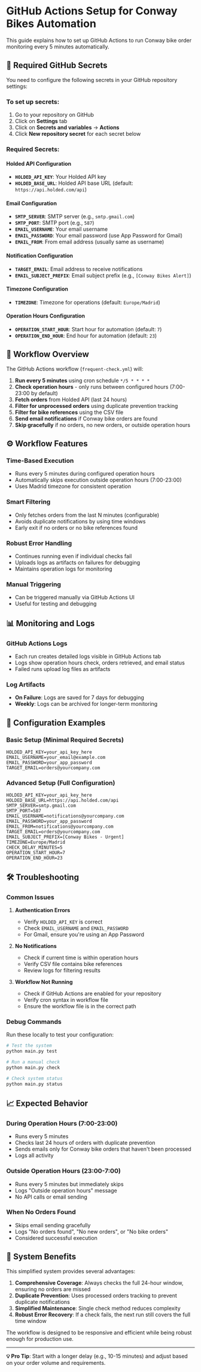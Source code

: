 # GitHub Actions Setup for Conway Bikes Automation

This guide explains how to set up GitHub Actions to run Conway bike order monitoring every 5 minutes automatically.

## 🔑 Required GitHub Secrets

You need to configure the following secrets in your GitHub repository settings:

### To set up secrets:

1. Go to your repository on GitHub
2. Click on **Settings** tab
3. Click on **Secrets and variables** → **Actions**
4. Click **New repository secret** for each secret below

### Required Secrets:

#### Holded API Configuration

- **`HOLDED_API_KEY`**: Your Holded API key
- **`HOLDED_BASE_URL`**: Holded API base URL (default: `https://api.holded.com/api`)

#### Email Configuration

- **`SMTP_SERVER`**: SMTP server (e.g., `smtp.gmail.com`)
- **`SMTP_PORT`**: SMTP port (e.g., `587`)
- **`EMAIL_USERNAME`**: Your email username
- **`EMAIL_PASSWORD`**: Your email password (use App Password for Gmail)
- **`EMAIL_FROM`**: From email address (usually same as username)

#### Notification Configuration

- **`TARGET_EMAIL`**: Email address to receive notifications
- **`EMAIL_SUBJECT_PREFIX`**: Email subject prefix (e.g., `[Conway Bikes Alert]`)

#### Timezone Configuration

- **`TIMEZONE`**: Timezone for operations (default: `Europe/Madrid`)

#### Operation Hours Configuration

- **`OPERATION_START_HOUR`**: Start hour for automation (default: `7`)
- **`OPERATION_END_HOUR`**: End hour for automation (default: `23`)

## 🚀 Workflow Overview

The GitHub Actions workflow (`frequent-check.yml`) will:

1. **Run every 5 minutes** using cron schedule `*/5 * * * *`
2. **Check operation hours** - only runs between configured hours (7:00-23:00 by default)
3. **Fetch orders** from Holded API (last 24 hours)
4. **Filter for unprocessed orders** using duplicate prevention tracking
5. **Filter for bike references** using the CSV file
6. **Send email notifications** if Conway bike orders are found
7. **Skip gracefully** if no orders, no new orders, or outside operation hours

## ⚙️ Workflow Features

### Time-Based Execution

- Runs every 5 minutes during configured operation hours
- Automatically skips execution outside operation hours (7:00-23:00)
- Uses Madrid timezone for consistent operation

### Smart Filtering

- Only fetches orders from the last N minutes (configurable)
- Avoids duplicate notifications by using time windows
- Early exit if no orders or no bike references found

### Robust Error Handling

- Continues running even if individual checks fail
- Uploads logs as artifacts on failures for debugging
- Maintains operation logs for monitoring

### Manual Triggering

- Can be triggered manually via GitHub Actions UI
- Useful for testing and debugging

## 📊 Monitoring and Logs

### GitHub Actions Logs

- Each run creates detailed logs visible in GitHub Actions tab
- Logs show operation hours check, orders retrieved, and email status
- Failed runs upload log files as artifacts

### Log Artifacts

- **On Failure**: Logs are saved for 7 days for debugging
- **Weekly**: Logs can be archived for longer-term monitoring

## 🔧 Configuration Examples

### Basic Setup (Minimal Required Secrets)

```
HOLDED_API_KEY=your_api_key_here
EMAIL_USERNAME=your_email@example.com
EMAIL_PASSWORD=your_app_password
TARGET_EMAIL=orders@yourcompany.com
```

### Advanced Setup (Full Configuration)

```
HOLDED_API_KEY=your_api_key_here
HOLDED_BASE_URL=https://api.holded.com/api
SMTP_SERVER=smtp.gmail.com
SMTP_PORT=587
EMAIL_USERNAME=notifications@yourcompany.com
EMAIL_PASSWORD=your_app_password
EMAIL_FROM=notifications@yourcompany.com
TARGET_EMAIL=orders@yourcompany.com
EMAIL_SUBJECT_PREFIX=[Conway Bikes - Urgent]
TIMEZONE=Europe/Madrid
CHECK_DELAY_MINUTES=5
OPERATION_START_HOUR=7
OPERATION_END_HOUR=23
```

## 🛠️ Troubleshooting

### Common Issues

1. **Authentication Errors**

   - Verify `HOLDED_API_KEY` is correct
   - Check `EMAIL_USERNAME` and `EMAIL_PASSWORD`
   - For Gmail, ensure you're using an App Password

2. **No Notifications**

   - Check if current time is within operation hours
   - Verify CSV file contains bike references
   - Review logs for filtering results

3. **Workflow Not Running**
   - Check if GitHub Actions are enabled for your repository
   - Verify cron syntax in workflow file
   - Ensure the workflow file is in the correct path

### Debug Commands

Run these locally to test your configuration:

```bash
# Test the system
python main.py test

# Run a manual check
python main.py check

# Check system status
python main.py status
```

## 📈 Expected Behavior

### During Operation Hours (7:00-23:00)

- Runs every 5 minutes
- Checks last 24 hours of orders with duplicate prevention
- Sends emails only for Conway bike orders that haven't been processed
- Logs all activity

### Outside Operation Hours (23:00-7:00)

- Runs every 5 minutes but immediately skips
- Logs "Outside operation hours" message
- No API calls or email sending

### When No Orders Found

- Skips email sending gracefully
- Logs "No orders found", "No new orders", or "No bike orders"
- Considered successful execution

## 🔄 System Benefits

This simplified system provides several advantages:

1. **Comprehensive Coverage**: Always checks the full 24-hour window, ensuring no orders are missed
2. **Duplicate Prevention**: Uses processed orders tracking to prevent duplicate notifications
3. **Simplified Maintenance**: Single check method reduces complexity
4. **Robust Error Recovery**: If a check fails, the next run still covers the full time window

The workflow is designed to be responsive and efficient while being robust enough for production use.

---

**💡 Pro Tip**: Start with a longer delay (e.g., 10-15 minutes) and adjust based on your order volume and requirements.
